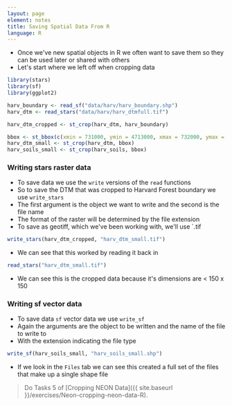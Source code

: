 ```yaml
---
layout: page
element: notes
title: Saving Spatial Data From R
language: R
--- 
```


* Once we've new spatial objects in R we often want to save them so they can be used later or shared with others
* Let's start where we left off when cropping data

```r
library(stars)
library(sf)
library(ggplot2)

harv_boundary <- read_sf("data/harv/harv_boundary.shp")
harv_dtm <- read_stars("data/harv/harv_dtmfull.tif")

harv_dtm_cropped <- st_crop(harv_dtm, harv_boundary)

bbox <- st_bbox(c(xmin = 731000, ymin = 4713000, xmax = 732000, ymax = 4714000), crs = st_crs(dtm_harv))
harv_dtm_small <- st_crop(harv_dtm, bbox)
harv_soils_small <- st_crop(harv_soils, bbox)
```

### Writing stars raster data

* To save data we use the `write` versions of the `read` functions
* So to save the DTM that was cropped to Harvard Forest boundary we use `write_stars`
* The first argument is the object we want to write and the second is the file name
* The format of the raster will be determined by the file extension
* To save as geotiff, which we've been working with, we'll use `.tif

```r
write_stars(harv_dtm_cropped, "harv_dtm_small.tif")
```

* We can see that this worked by reading it back in

```r
read_stars("harv_dtm_small.tif")
```

* We can see this is the cropped data because it's dimensions are < 150 x 150

### Writing sf vector data

* To save data `sf` vector data we use `write_sf`
* Again the arguments are the object to be written and the name of the file to write to
* With the extension indicating the file type

```r
write_sf(harv_soils_small, "harv_soils_small.shp")
```

* If we look in the `Files` tab we can see this created a full set of the files that make up a single shape file

> Do Tasks 5 of [Cropping NEON Data]({{ site.baseurl }}/exercises/Neon-cropping-neon-data-R).
